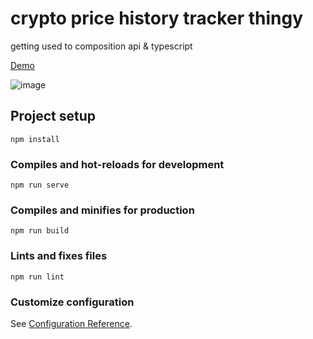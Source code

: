 # crypto price history tracker thingy

getting used to composition api & typescript

[Demo](https://distinct-rice.surge.sh/)

![image](https://user-images.githubusercontent.com/46557266/147598159-7651c298-7646-4d98-bb79-404cc4725797.png)


## Project setup
```
npm install
```

### Compiles and hot-reloads for development
```
npm run serve
```

### Compiles and minifies for production
```
npm run build
```

### Lints and fixes files
```
npm run lint
```

### Customize configuration
See [Configuration Reference](https://cli.vuejs.org/config/).
